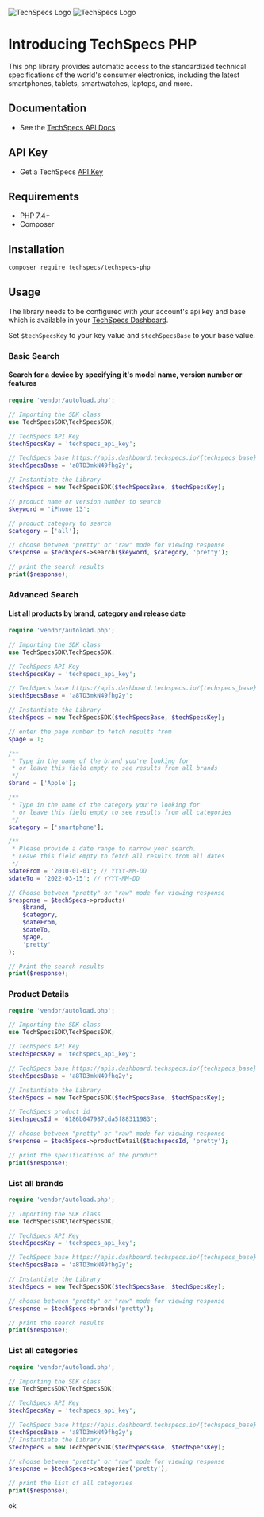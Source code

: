 ![TechSpecs Logo](https://i.imgur.com/JwSpZO8.jpg)
![TechSpecs Logo](https://i.imgur.com/JZ3GqAU.jpg)

# Introducing TechSpecs PHP

This php library provides automatic access to the standardized technical specifications of the world's consumer electronics, including the latest smartphones, tablets, smartwatches, laptops, and more. 


## Documentation

-   See the [TechSpecs API Docs](https://techspecs.readme.io)

## API Key

-   Get a TechSpecs [API Key](https://developer.dashboard.techspecs.io/)


## Requirements

-   PHP 7.4+
-   Composer


## Installation

```sh
composer require techspecs/techspecs-php
```

## Usage

The library needs to be configured with your account's api key and base which is
available in your [TechSpecs Dashboard](https://developer.dashboard.techspecs.io/). 

Set `$techSpecsKey` to your key value and `$techSpecsBase` to your base value.

### Basic Search
#### Search for a device by specifying it's model name, version number or features 

```php
require 'vendor/autoload.php';

// Importing the SDK class
use TechSpecsSDK\TechSpecsSDK;

// TechSpecs API Key
$techSpecsKey = 'techspecs_api_key';

// TechSpecs base https://apis.dashboard.techspecs.io/{techspecs_base}
$techSpecsBase = 'a8TD3mkN49fhg2y';

// Instantiate the Library
$techSpecs = new TechSpecsSDK($techSpecsBase, $techSpecsKey);

// product name or version number to search
$keyword = 'iPhone 13';

// product category to search
$category = ['all'];

// choose between "pretty" or "raw" mode for viewing response
$response = $techSpecs->search($keyword, $category, 'pretty');

// print the search results
print($response);

```

### Advanced Search
#### List all products by brand, category and release date
```php
require 'vendor/autoload.php';

// Importing the SDK class
use TechSpecsSDK\TechSpecsSDK;

// TechSpecs API Key
$techSpecsKey = 'techspecs_api_key';

// TechSpecs base https://apis.dashboard.techspecs.io/{techspecs_base}
$techSpecsBase = 'a8TD3mkN49fhg2y';

// Instantiate the Library
$techSpecs = new TechSpecsSDK($techSpecsBase, $techSpecsKey);

// enter the page number to fetch results from
$page = 1;

/**
 * Type in the name of the brand you're looking for
 * or leave this field empty to see results from all brands
 */
$brand = ['Apple'];

/**
 * Type in the name of the category you're looking for
 * or leave this field empty to see results from all categories
 */
$category = ['smartphone'];

/**
 * Please provide a date range to narrow your search.
 * Leave this field empty to fetch all results from all dates
 */
$dateFrom = '2010-01-01'; // YYYY-MM-DD
$dateTo = '2022-03-15'; // YYYY-MM-DD

// Choose between "pretty" or "raw" mode for viewing response
$response = $techSpecs->products(
    $brand,
    $category,
    $dateFrom,
    $dateTo,
    $page,
    'pretty'
);

// Print the search results
print($response);

```

### Product Details

```php
require 'vendor/autoload.php';

// Importing the SDK class
use TechSpecsSDK\TechSpecsSDK;

// TechSpecs API Key
$techSpecsKey = 'techspecs_api_key';

// TechSpecs base https://apis.dashboard.techspecs.io/{techspecs_base}
$techSpecsBase = 'a8TD3mkN49fhg2y';

// Instantiate the Library
$techSpecs = new TechSpecsSDK($techSpecsBase, $techSpecsKey);

// TechSpecs product id
$techspecsId = '6186b047987cda5f88311983';

// choose between "pretty" or "raw" mode for viewing response
$response = $techSpecs->productDetail($techspecsId, 'pretty');

// print the specifications of the product
print($response);

```

### List all brands
```php
require 'vendor/autoload.php';

// Importing the SDK class
use TechSpecsSDK\TechSpecsSDK;

// TechSpecs API Key
$techSpecsKey = 'techspecs_api_key';

// TechSpecs base https://apis.dashboard.techspecs.io/{techspecs_base}
$techSpecsBase = 'a8TD3mkN49fhg2y';

// Instantiate the Library
$techSpecs = new TechSpecsSDK($techSpecsBase, $techSpecsKey);

// choose between "pretty" or "raw" mode for viewing response
$response = $techSpecs->brands('pretty');

// print the search results
print($response);

```
### List all categories    
```php
require 'vendor/autoload.php';

// Importing the SDK class
use TechSpecsSDK\TechSpecsSDK;

// TechSpecs API Key
$techSpecsKey = 'techspecs_api_key';

// TechSpecs base https://apis.dashboard.techspecs.io/{techspecs_base}
$techSpecsBase = 'a8TD3mkN49fhg2y';
// Instantiate the Library
$techSpecs = new TechSpecsSDK($techSpecsBase, $techSpecsKey);

// choose between "pretty" or "raw" mode for viewing response
$response = $techSpecs->categories('pretty');

// print the list of all categories
print($response);

```

ok
